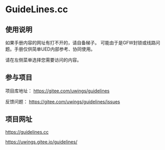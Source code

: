 # GuideLines.cc

## 使用说明  

如果手册内容的网址有打不开的，请自备梯子。 可能由于是GFW封锁或线路问题。手册仅供简单UED内部参考、协同使用。

请在左侧菜单选择您需要访问的内容。

## 参与项目

项目库地址： <https://gitee.com/uwings/guidelines>

反馈问题： <https://gitee.com/uwings/guidelines/issues>

## 项目网址

<https://guidelines.cc>

<https://uwings.gitee.io/guidelines/>
